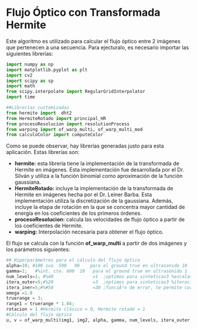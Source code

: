 # Flujo Óptico con Transformada Hermite

Este algoritmo es utilizado para calcular el flujo óptico entre 2 imágenes que pertenecen a una secuencia. Para ejecturalo, es necesario importar las siguientes librerías:

```python
import numpy as np
import matplotlib.pyplot as plt
import cv2
import scipy as sp
import math
from scipy.interpolate import RegularGridInterpolator
import time

##Librerías customizadas
from hermite import  dht2
from HermiteRotado import principal_HR
from procesoResolucion import resolutionProcess
from warping import of_warp_multi, of_warp_multi_mod
from calculoColor import computeColor
```

Como se puede observar, hay librerías generadas justo para esta aplicación. Estas librerías son:

* **hermite:** esta librería tiene la implementación de la transformada de Hermite en imágenes. Esta implementación fue desarrollada por el Dr. Silván y utiliza a la función binomial como aproximación de la función gaussiana.
* **HermiteRotado:** incluye la implementación de la transformada de Hermite en imágenes hecha por el Dr. Leiner Barba. Esta implementación utiliza la discretización de la gaussiana. Además, incluye la etapa de rotación en la que se concentra mayor cantidad de energía en los coeficientes de los primeros órdenes.
* **procesoResolucion:** calcula las velocidades de flujo óptico a partir de los coeficientes de Hermite.
* **warping:** Interpolación necesaria para obtener el flujo óptico.

El flujo se calcula con la función **of_warp_multi** a partir de dos imágenes y los parámetros siguientes:

```python
## Hiperparámetros para el cálculo del flujo óptico
alpha=10; #100 sua  500   90    para el ground true en ultrasonido 10  7 % peso del funcional
gamma=1;   #%int. cte. 600  10   para el ground true en ultrasonido 1	 % peso del funcional
num_levels=1; #%40               =1  ;optimos para sinteticas3 %escalas
itera_outer=5;#%20               =3  ;optimos para sinteticas3 %iteraciones del programa, minimo 2
itera_iner=5;#%#50               =30 ;funciÃ³n de error, te permite corregir ciertas cosas en los resultdos como indeterminaciones
omega =1.8
truerange = 3;   
range1 = truerange * 1.04;
rotacion = 1 #Hermite clásico = 0, Hermite rotado = 1
#Cálculo del flujo óptico
u, v = of_warp_multi(img1, img2, alpha, gamma, num_levels, itera_outer, itera_iner, rotacion)
```


